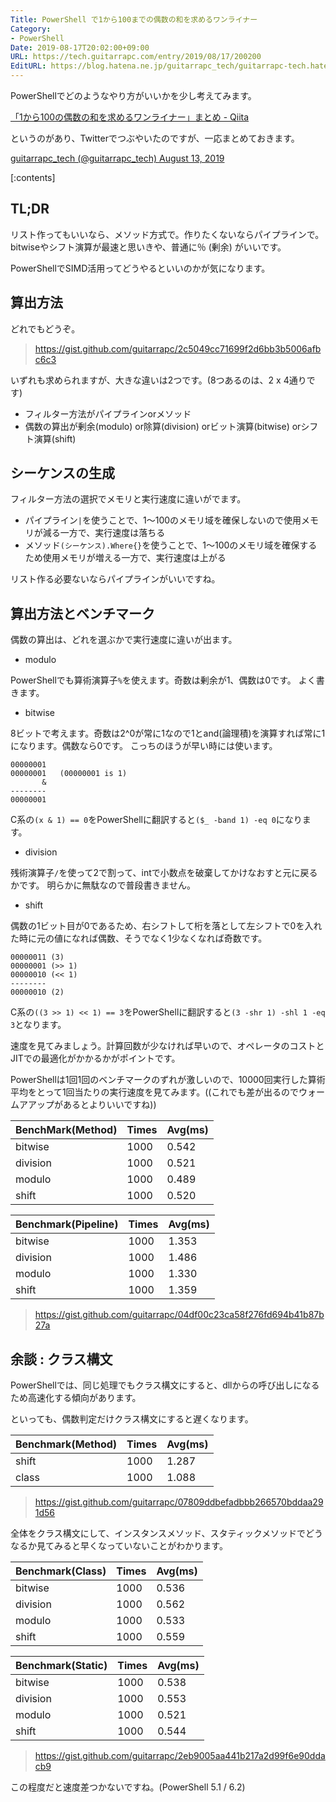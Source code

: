 ```yaml
---
Title: PowerShell で1から100までの偶数の和を求めるワンライナー
Category:
- PowerShell
Date: 2019-08-17T20:02:00+09:00
URL: https://tech.guitarrapc.com/entry/2019/08/17/200200
EditURL: https://blog.hatena.ne.jp/guitarrapc_tech/guitarrapc-tech.hatenablog.com/atom/entry/26006613394905436
---
```


PowerShellでどのようなやり方がいいかを少し考えてみます。

[「1から100の偶数の和を求めるワンライナー」まとめ \- Qiita](https://qiita.com/noobow/items/28cd77968815f329ca77)

というのがあり、Twitterでつぶやいたのですが、一応まとめておきます。

[guitarrapc_tech (@guitarrapc_tech) August 13, 2019](https://twitter.com/guitarrapc_tech/status/1161299364037292032?ref_src=twsrc%5Etfw)


[:contents]

## TL;DR

リスト作ってもいいなら、メソッド方式で。作りたくないならパイプラインで。
bitwiseやシフト演算が最速と思いきや、普通に％ (剰余) がいいです。

PowerShellでSIMD活用ってどうやるといいのかが気になります。

## 算出方法

どれでもどうぞ。

> https://gist.github.com/guitarrapc/2c5049cc71699f2d6bb3b5006afbc6c3

いずれも求められますが、大きな違いは2つです。(8つあるのは、2 x 4通りです)

*  フィルター方法がパイプラインorメソッド
*  偶数の算出が剰余(modulo) or除算(division) orビット演算(bitwise) orシフト演算(shift)

##  シーケンスの生成

フィルター方法の選択でメモリと実行速度に違いがでます。

* パイプライン`|`を使うことで、1～100のメモリ域を確保しないので使用メモリが減る一方で、実行速度は落ちる
* メソッド`(シーケンス).Where{}`を使うことで、1～100のメモリ域を確保するため使用メモリが増える一方で、実行速度は上がる

リスト作る必要ないならパイプラインがいいですね。

## 算出方法とベンチマーク

偶数の算出は、どれを選ぶかで実行速度に違いが出ます。

* modulo

PowerShellでも算術演算子`%`を使えます。奇数は剰余が1、偶数は0です。
よく書きます。

* bitwise

8ビットで考えます。奇数は2^0が常に1なので1とand(論理積)を演算すれば常に1になります。偶数なら0です。
こっちのほうが早い時には使います。

```
00000001
00000001   (00000001 is 1)
       &
--------
00000001
```

C系の`(x & 1) == 0`をPowerShellに翻訳すると`($_ -band 1) -eq 0`になります。

* division

残術演算子`/`を使って2で割って、intで小数点を破棄してかけなおすと元に戻るかです。
明らかに無駄なので普段書きません。

* shift

偶数の1ビット目が0であるため、右シフトして桁を落として左シフトで0を入れた時に元の値になれば偶数、そうでなく1少なくなれば奇数です。

```
00000011 (3)
00000001 (>> 1)
00000010 (<< 1)
--------
00000010 (2)
```

C系の`((3 >> 1) << 1) == 3`をPowerShellに翻訳すると`(3 -shr 1) -shl 1 -eq 3`となります。

速度を見てみましょう。計算回数が少なければ早いので、オペレータのコストとJITでの最適化がかかるかがポイントです。

PowerShellは1回1回のベンチマークのずれが激しいので、10000回実行した算術平均をとって1回当たりの実行速度を見てみます。((これでも差が出るのでウォームアアップがあるとよりいいですね))

| BenchMark(Method) | Times | Avg(ms) |
| ---- | ---- | ---- |
| bitwise | 1000 | 0.542 |
| division | 1000 | 0.521 |
| modulo | 1000 | 0.489 |
| shift | 1000 | 0.520 |

| Benchmark(Pipeline) | Times | Avg(ms) |
| ---- | ---- | ---- |
| bitwise | 1000 | 1.353 |
| division | 1000 | 1.486 |
| modulo | 1000 | 1.330 |
| shift | 1000 | 1.359 |

> https://gist.github.com/guitarrapc/04df00c23ca58f276fd694b41b87b27a

## 余談 : クラス構文

PowerShellでは、同じ処理でもクラス構文にすると、dllからの呼び出しになるため高速化する傾向があります。

といっても、偶数判定だけクラス構文にすると遅くなります。

| Benchmark(Method) | Times | Avg(ms) |
| ---- | ---- | ---- |
| shift | 1000 | 1.287 |
| class | 1000 | 1.088 |

> https://gist.github.com/guitarrapc/07809ddbefadbbb266570bddaa291d56


全体をクラス構文にして、インスタンスメソッド、スタティックメソッドでどうなるか見てみると早くなっていないことがわかります。

| Benchmark(Class) | Times | Avg(ms) |
| ---- | ---- | ---- |
| bitwise | 1000 | 0.536 |
| division | 1000 | 0.562 |
| modulo | 1000 | 0.533 |
| shift | 1000 | 0.559 |

| Benchmark(Static) | Times | Avg(ms) |
| ---- | ---- | ---- |
| bitwise | 1000 | 0.538 |
| division | 1000 | 0.553 |
| modulo | 1000 | 0.521 |
| shift | 1000 | 0.544 |

> https://gist.github.com/guitarrapc/2eb9005aa441b217a2d99f6e90ddacb9

この程度だと速度差つかないですね。(PowerShell 5.1 / 6.2)

